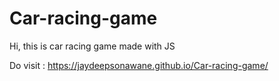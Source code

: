 # Car-racing-game
Hi, this is car racing game made with JS

Do visit : https://jaydeepsonawane.github.io/Car-racing-game/
